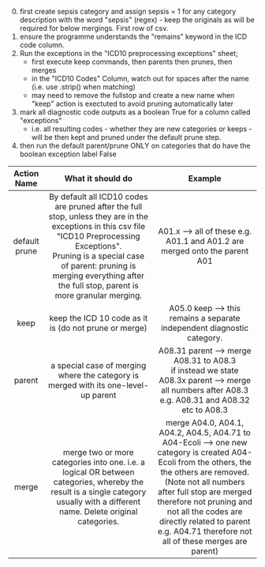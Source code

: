 0. first create sepsis category and assign sepsis = 1 for any category description with the word "sepsis" (regex) - keep the originals as will be required for below mergings. First row of csv.
1. ensure the programme understands the "remains" keyword in the ICD code column.
2. Run the exceptions in the "ICD10 preprocessing exceptions" sheet;
   * first execute keep commands, then parents then prunes, then merges
   * in the "ICD10 Codes" Column, watch out for spaces after the name (i.e. use .strip() when matching)
   * may need to remove the fullstop and create a new name when "keep" action is exectuted to avoid pruning automatically later
3. mark all diagnostic code outputs as a boolean True for a column called "exceptions"
   * i.e. all resulting codes - whether they are new categories or keeps - will be then kept and pruned under the default prune step. 
4. then run the default parent/prune ONLY on categories that do have the boolean exception label False		




|      Action   Name     |                                                                      What it should do                                                                     |                                                                         Example                                                                        |
|:----------------------:|:----------------------------------------------------------------------------------------------------------------------------------------------------------:|:------------------------------------------------------------------------------------------------------------------------------------------------------:|
| default   prune | By default all ICD10 codes are   pruned after the full stop, unless they are in the exceptions in this csv file  "ICD10 Preprocessing Exceptions".   <br>Pruning is a special case of parent: pruning is merging everything after the full stop, parent is more granular merging. |                                      A01.x --> all of these e.g.   A01.1 and A01.2 are merged onto the parent A01                                      |
|          keep          |                                                   keep the ICD 10 code as it is   (do not prune or merge)                                                  |                                       A05.0 keep --> this remains a   separate independent diagnostic category.                                        |
|         parent         |                                    a special case of merging where   the category is merged with its one-level-up parent                                   | A08.31 parent --> merge   A08.31 to A08.3      <br>if instead we state A08.3x parent --> merge all numbers after A08.3 e.g.   A08.31 and A08.32 etc to A08.3 |
|          merge         |   merge two or more categories   into one. i.e. a logical OR between categories, whereby the result is a   single category usually with a different name. Delete original categories.   |        merge A04.0, A04.1, A04.2, A04.5, A04.71   to A04-Ecoli --> one new category is created A04-Ecoli from the others,   the the others are removed. <br>(Note not all numbers after full stop are merged therefore not pruning and not all the codes are directly related to parent e.g. A04.71 therefore not all of these merges are parent)       |

